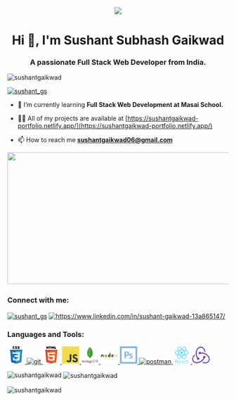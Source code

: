 <div align="center"><img src="https://media.giphy.com/media/M9gbBd9nbDrOTu1Mqx/giphy.gif" width="100"/></div>
<h1 align="center">Hi 👋, I'm Sushant Subhash Gaikwad</h1>
<h3 align="center">A passionate Full Stack Web Developer from India.</h3>

<p align="left"> <img src="https://komarev.com/ghpvc/?username=sushantgaikwad&label=Profile%20views&color=0e75b6&style=flat" alt="sushantgaikwad" /> </p>

<p align="left"> <a href="https://twitter.com/sushant_gs" target="blank"><img src="https://img.shields.io/twitter/follow/sushant_gs?logo=twitter&style=for-the-badge" alt="sushant_gs" /></a> </p>

- 🌱 I’m currently learning **Full Stack Web Development at Masai School.**

- 👨‍💻 All of my projects are available at [https://sushantgaikwad-portfolio.netlify.app/](https://sushantgaikwad-portfolio.netlify.app/)

- 📫 How to reach me **sushantgaikwad06@gmail.com**
<div align="center">
  <img src="https://media.giphy.com/media/dWesBcTLavkZuG35MI/giphy.gif" width="600" height="300"/>
</div>
<h3 align="left">Connect with me:</h3>
<p align="left">
<a href="https://twitter.com/sushant_gs" target="blank"><img align="center" src="https://raw.githubusercontent.com/rahuldkjain/github-profile-readme-generator/master/src/images/icons/Social/twitter.svg" alt="sushant_gs" height="30" width="40" /></a>
<a href="https://linkedin.com/in/https://www.linkedin.com/in/sushant-gaikwad-13a865147/" target="blank"><img align="center" src="https://raw.githubusercontent.com/rahuldkjain/github-profile-readme-generator/master/src/images/icons/Social/linked-in-alt.svg" alt="https://www.linkedin.com/in/sushant-gaikwad-13a865147/" height="30" width="40" /></a>
</p>

<h3 align="left">Languages and Tools:</h3>
<p align="left"> <a href="https://www.w3schools.com/css/" target="_blank" rel="noreferrer"> <img src="https://raw.githubusercontent.com/devicons/devicon/master/icons/css3/css3-original-wordmark.svg" alt="css3" width="40" height="40"/> </a> <a href="https://git-scm.com/" target="_blank" rel="noreferrer"> <img src="https://www.vectorlogo.zone/logos/git-scm/git-scm-icon.svg" alt="git" width="40" height="40"/> </a> <a href="https://www.w3.org/html/" target="_blank" rel="noreferrer"> <img src="https://raw.githubusercontent.com/devicons/devicon/master/icons/html5/html5-original-wordmark.svg" alt="html5" width="40" height="40"/> </a> <a href="https://developer.mozilla.org/en-US/docs/Web/JavaScript" target="_blank" rel="noreferrer"> <img src="https://raw.githubusercontent.com/devicons/devicon/master/icons/javascript/javascript-original.svg" alt="javascript" width="40" height="40"/> </a> <a href="https://www.mongodb.com/" target="_blank" rel="noreferrer"> <img src="https://raw.githubusercontent.com/devicons/devicon/master/icons/mongodb/mongodb-original-wordmark.svg" alt="mongodb" width="40" height="40"/> </a> <a href="https://nodejs.org" target="_blank" rel="noreferrer"> <img src="https://raw.githubusercontent.com/devicons/devicon/master/icons/nodejs/nodejs-original-wordmark.svg" alt="nodejs" width="40" height="40"/> </a> <a href="https://www.photoshop.com/en" target="_blank" rel="noreferrer"> <img src="https://raw.githubusercontent.com/devicons/devicon/master/icons/photoshop/photoshop-line.svg" alt="photoshop" width="40" height="40"/> </a> <a href="https://postman.com" target="_blank" rel="noreferrer"> <img src="https://www.vectorlogo.zone/logos/getpostman/getpostman-icon.svg" alt="postman" width="40" height="40"/> </a> <a href="https://reactjs.org/" target="_blank" rel="noreferrer"> <img src="https://raw.githubusercontent.com/devicons/devicon/master/icons/react/react-original-wordmark.svg" alt="react" width="40" height="40"/> </a> <a href="https://redux.js.org" target="_blank" rel="noreferrer"> <img src="https://raw.githubusercontent.com/devicons/devicon/master/icons/redux/redux-original.svg" alt="redux" width="40" height="40"/> </a> </p>

<p><img align="left" src="https://github-readme-stats.vercel.app/api/top-langs?username=sushantgaikwad&show_icons=true&locale=en&layout=compact" alt="sushantgaikwad" /></p>

<p>&nbsp;<img align="center" src="https://github-readme-stats.vercel.app/api?username=sushantgaikwad&show_icons=true&locale=en" alt="sushantgaikwad" /></p>

<p><img align="center" src="https://github-readme-streak-stats.herokuapp.com/?user=sushantgaikwad&" alt="sushantgaikwad" /></p>
